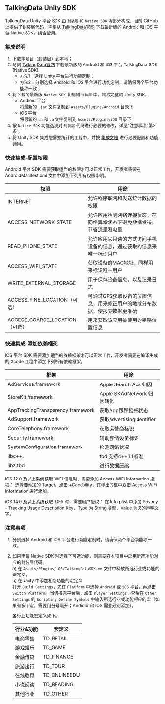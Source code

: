 ## TalkingData Unity SDK

TalkingData Unity 平台 SDK 由 `封装层` 和 `Native SDK` 两部分构成，目前 GitHub 上提供了封装层代码，需要从 [TalkingData官网](https://www.talkingdata.com/spa/sdk/#/universal?sdkPlatform=Unity) 下载最新版的 Android 和 iOS 平台 Native SDK，组合使用。

### 集成说明

1. 下载本项目（封装层）到本地；
2. 访问 [TalkingData官网](https://www.talkingdata.com/spa/sdk/#/universal?sdkPlatform=Unity) 下载最新版的 Android 和 iOS 平台 TalkingData SDK (Native SDK)
    - 方法1：选择 Unity 平台进行功能定制；
    - 方法2：分别选择 Android 和 iOS 平台进行功能定制，请确保两个平台功能项一致；
3. 将下载的最新版 `Native SDK` 复制到 `封装层` 中，构成完整的 Unity SDK。
    - Android 平台  
      将最新的 `.jar` 文件复制到 `Assets/Plugins/Android` 目录下
    - iOS 平台  
      将最新的 `.h` 和 `.a` 文件复制到 `Assets/Plugins/iOS` 目录下
4. 按 `Native SDK` 功能选项对 `封装层` 代码进行必要的修改，详见“注意事项”第2条；
5. 将 Unity SDK 集成您需要统计的工程中，并按 [集成文档](http://doc.talkingdata.com/posts/1026) 进行必要配置和功能调用。

### 快速集成-配置权限
Android 平台 SDK 需要获取适当的权限才可以正常工作，开发者需要在 AndroidManifest.xml 文件中添加下列所有权限申明。

| 权限                           | 用途                                                                      |
| ------------------------------ | ------------------------------------------------------------------------- |
| INTERNET                       | 允许程序联网和发送统计数据的权限                                          |
| ACCESS_NETWORK_STATE           | 允许应用检测网络连接状态，在网络异常状态下避免数据发送，节省流量和电量    |
| READ_PHONE_STATE               | 允许应用以只读的方式访问手机设备的信息，通过获取的信息来唯一标识用户      |
| ACCESS_WIFI_STATE              | 获取设备的MAC地址，同样用来标识唯一用户                                   |
| WRITE_EXTERNAL_STORAGE         | 用于保存设备信息，以及记录日志                                            |
| ACCESS_FINE_LOCATION（可选）   | 可通过GPS获取设备的位置信息，用来修正用户的地域分布数据，使报表数据更准确 |
| ACCESS_COARSE_LOCATION（可选） | 用来获取该应用被使用的粗略位置信息                                        |

### 快速集成-添加依赖框架
iOS 平台 SDK 需要添加适当的依赖框架才可以正常工作，开发者需要在编译生成的 Xcode 工程中添加下列所有依赖框架。

| 框架                              | 用途                       |
| --------------------------------- | -------------------------- |
| AdServices.framework              | Apple Search Ads 归因      |
| StoreKit.framework                | Apple SKAdNetwork 归因转化 |
| AppTrackingTransparency.framework | 获取App跟踪授权状态        |
| AdSupport.framework               | 获取advertisingIdentifier  |
| CoreTelephony.framework           | 获取运营商标识             |
| Security.framework                | 辅助存储设备标识           |
| SystemConfiguration.framework     | 检测网络状况               |
| libc++.                           | tbd 支持c++11标准          |
| libz.tbd                          | 进行数据压缩               |

iOS 12.0 及以上系统获取 WiFi 信息时，需要添加 Access WiFi Information 选项：
选择要添加的 Target，点击 +Capability，在弹出的框中双击 Access WiFi Information 进行添加。

iOS 14.0 及以上系统获取 IDFA 时，需要用户授权：
在 Info.plist 中添加 Privacy - Tracking Usage Description Key，Type 为 String 类型，Value 为您的声明文字。

### 注意事项

1. 分别选择 Android 和 iOS 平台进行功能定制时，请确保两个平台功能项一致。
2. 如果申请 Native SDK 时选择了可选功能，则需要在本项目中启用所选功能对应的封装层代码。  
   a) 在 `Assets/Plugins/iOS/TalkingDataSDK.mm` 文件中释放所选行业或功能的宏定义。  
   b) 在 Unity 中添加相应功能的宏定义  
   打开 `Build Settings`，先在 `Platform` 中选择 `Android` 或 `iOS` 平台，再点击 `Switch Platform`。当切换完平台后，点击 `Player Settings`，然后在 `Other Settings` 的 `Scripting Define Symbols` 中输入所选行业或功能相应的宏（如果有多个宏，需要用分号隔开；Android 和 iOS 需要分别添加）。

   各行业功能宏定义如下。

   | 行业&功能 | 宏定义       |
   | --------- | ------------ |
   | 电商零售  | TD_RETAIL    |
   | 游戏娱乐  | TD_GAME      |
   | 金融借贷  | TD_FINANCE   |
   | 旅游出行  | TD_TOUR      |
   | 在线教育  | TD_ONLINEEDU |
   | 小说阅读  | TD_READING   |
   | 其他行业  | TD_OTHER     |
